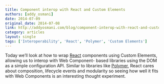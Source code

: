 ```yaml
---
title: Component interop with React and Custom Elements
authors: [addy_osmani]
date: 2014-07-09
original_date: 2014-07-08
link: http://addyosmani.com/blog/component-interop-with-react-and-custom-elements/
category: articles
layout: single
tags: ['Interoperability', 'React', 'Polymer', 'Custom Elements']
---
```


Today we’ll look at how to wrap [React](http://facebook.github.io/react/) components using Custom Elements, allowing us to interop with Web Component- based libraries using the DOM as a simple configuration API. Similar to libraries like [Polymer](http://polymer-project.org/), React cares about composition, lifecycle events and modularity so seeing how well it fits with Web Components is an interesting thought experiment.

<!-- Excerpt -->
